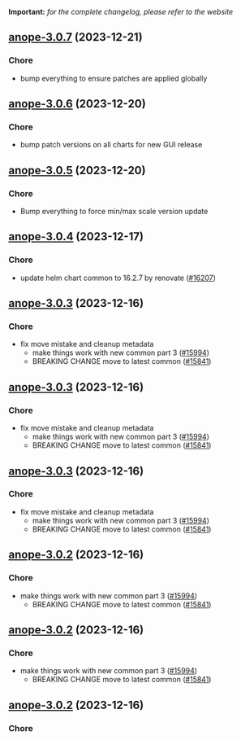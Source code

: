 **Important:**
*for the complete changelog, please refer to the website*




## [anope-3.0.7](https://github.com/truecharts/charts/compare/anope-3.0.6...anope-3.0.7) (2023-12-21)

### Chore

- bump everything to ensure patches are applied globally
  
  


## [anope-3.0.6](https://github.com/truecharts/charts/compare/anope-3.0.5...anope-3.0.6) (2023-12-20)

### Chore

- bump patch versions on all charts for new GUI release
  
  


## [anope-3.0.5](https://github.com/truecharts/charts/compare/anope-3.0.4...anope-3.0.5) (2023-12-20)

### Chore

- Bump everything to force min/max scale version update
  
  


## [anope-3.0.4](https://github.com/truecharts/charts/compare/anope-3.0.3...anope-3.0.4) (2023-12-17)

### Chore

- update helm chart common to 16.2.7 by renovate ([#16207](https://github.com/truecharts/charts/issues/16207))
  
  


## [anope-3.0.3](https://github.com/truecharts/charts/compare/anope-2.0.13...anope-3.0.3) (2023-12-16)

### Chore

- fix move mistake and cleanup metadata
  - make things work with new common part 3 ([#15994](https://github.com/truecharts/charts/issues/15994))
  - BREAKING CHANGE move to latest common ([#15841](https://github.com/truecharts/charts/issues/15841))
  
  


## [anope-3.0.3](https://github.com/truecharts/charts/compare/anope-2.0.13...anope-3.0.3) (2023-12-16)

### Chore

- fix move mistake and cleanup metadata
  - make things work with new common part 3 ([#15994](https://github.com/truecharts/charts/issues/15994))
  - BREAKING CHANGE move to latest common ([#15841](https://github.com/truecharts/charts/issues/15841))
  
  


## [anope-3.0.3](https://github.com/truecharts/charts/compare/anope-2.0.13...anope-3.0.3) (2023-12-16)

### Chore

- fix move mistake and cleanup metadata
  - make things work with new common part 3 ([#15994](https://github.com/truecharts/charts/issues/15994))
  - BREAKING CHANGE move to latest common ([#15841](https://github.com/truecharts/charts/issues/15841))
  
  


## [anope-3.0.2](https://github.com/truecharts/charts/compare/anope-2.0.13...anope-3.0.2) (2023-12-16)

### Chore

- make things work with new common part 3 ([#15994](https://github.com/truecharts/charts/issues/15994))
  - BREAKING CHANGE move to latest common ([#15841](https://github.com/truecharts/charts/issues/15841))
  
  


## [anope-3.0.2](https://github.com/truecharts/charts/compare/anope-2.0.13...anope-3.0.2) (2023-12-16)

### Chore

- make things work with new common part 3 ([#15994](https://github.com/truecharts/charts/issues/15994))
  - BREAKING CHANGE move to latest common ([#15841](https://github.com/truecharts/charts/issues/15841))
  
  


## [anope-3.0.2](https://github.com/truecharts/charts/compare/anope-2.0.13...anope-3.0.2) (2023-12-16)

### Chore

